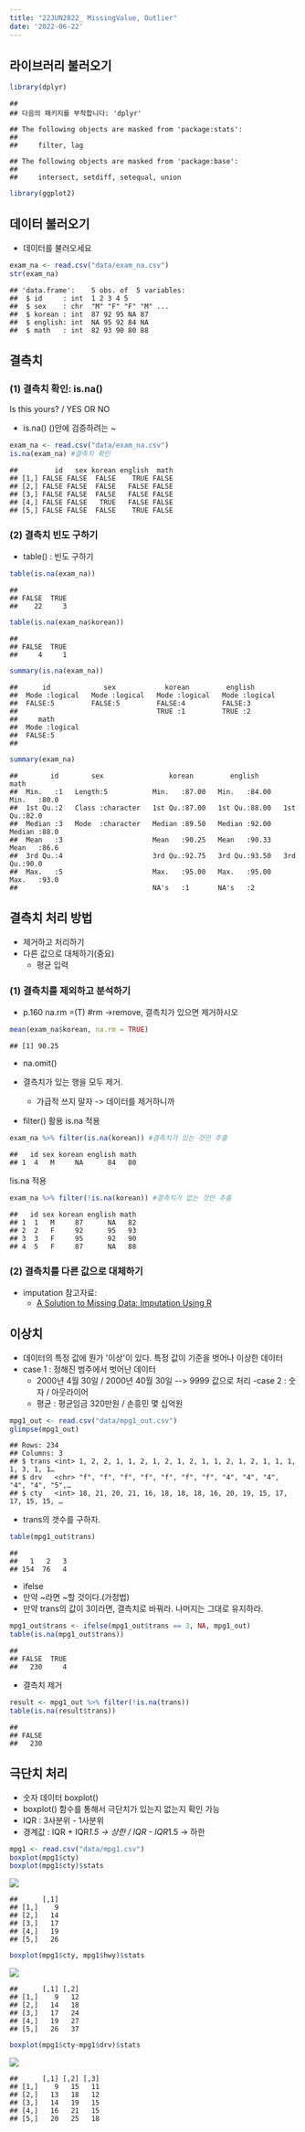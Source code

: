 ```yaml
---
title: "22JUN2022_ MissingValue, Outlier"
date: '2022-06-22'
---
```




## 라이브러리 불러오기

```r
library(dplyr)
```

```
## 
## 다음의 패키지를 부착합니다: 'dplyr'
```

```
## The following objects are masked from 'package:stats':
## 
##     filter, lag
```

```
## The following objects are masked from 'package:base':
## 
##     intersect, setdiff, setequal, union
```

```r
library(ggplot2)
```

## 데이터 불러오기
- 데이터를 불러오세요

```r
exam_na <- read.csv("data/exam_na.csv")
str(exam_na)
```

```
## 'data.frame':	5 obs. of  5 variables:
##  $ id     : int  1 2 3 4 5
##  $ sex    : chr  "M" "F" "F" "M" ...
##  $ korean : int  87 92 95 NA 87
##  $ english: int  NA 95 92 84 NA
##  $ math   : int  82 93 90 80 88
```

## 결측치
### (1) 결측치 확인: is.na()

Is this yours? / YES OR NO

- is.na() ()안에 검증하려는 ~

```r
exam_na <- read.csv("data/exam_na.csv")
is.na(exam_na) #결측치 확인
```

```
##         id   sex korean english  math
## [1,] FALSE FALSE  FALSE    TRUE FALSE
## [2,] FALSE FALSE  FALSE   FALSE FALSE
## [3,] FALSE FALSE  FALSE   FALSE FALSE
## [4,] FALSE FALSE   TRUE   FALSE FALSE
## [5,] FALSE FALSE  FALSE    TRUE FALSE
```


### (2) 결측치 빈도 구하기
 - table() : 빈도 구하기

```r
table(is.na(exam_na))
```

```
## 
## FALSE  TRUE 
##    22     3
```

```r
table(is.na(exam_na$korean))
```

```
## 
## FALSE  TRUE 
##     4     1
```

```r
summary(is.na(exam_na))
```

```
##      id             sex            korean         english       
##  Mode :logical   Mode :logical   Mode :logical   Mode :logical  
##  FALSE:5         FALSE:5         FALSE:4         FALSE:3        
##                                  TRUE :1         TRUE :2        
##     math        
##  Mode :logical  
##  FALSE:5        
## 
```

```r
summary(exam_na)
```

```
##        id        sex                korean         english           math     
##  Min.   :1   Length:5           Min.   :87.00   Min.   :84.00   Min.   :80.0  
##  1st Qu.:2   Class :character   1st Qu.:87.00   1st Qu.:88.00   1st Qu.:82.0  
##  Median :3   Mode  :character   Median :89.50   Median :92.00   Median :88.0  
##  Mean   :3                      Mean   :90.25   Mean   :90.33   Mean   :86.6  
##  3rd Qu.:4                      3rd Qu.:92.75   3rd Qu.:93.50   3rd Qu.:90.0  
##  Max.   :5                      Max.   :95.00   Max.   :95.00   Max.   :93.0  
##                                 NA's   :1       NA's   :2
```

## 결측치 처리 방법
- 제거하고 처리하기
- 다른 값으로 대체하기(중요)
  + 평균 입력

### (1) 결측치를 제외하고 분석하기
- p.160
na.rm =(T) #rm ->remove, 결측치가 있으면 제거하시오

```r
mean(exam_na$korean, na.rm = TRUE)
```

```
## [1] 90.25
```


- na.omit()
- 결측치가 있는 행을 모두 제거.
  + 가급적 쓰지 말자 -> 데이터를 제거하니까
  
- filter() 활용
is.na 적용

```r
exam_na %>% filter(is.na(korean)) #결측치가 있는 것만 추출
```

```
##   id sex korean english math
## 1  4   M     NA      84   80
```
!is.na 적용

```r
exam_na %>% filter(!is.na(korean)) #결측치가 없는 것만 추출
```

```
##   id sex korean english math
## 1  1   M     87      NA   82
## 2  2   F     92      95   93
## 3  3   F     95      92   90
## 4  5   F     87      NA   88
```
  
### (2) 결측치를 다른 값으로 대체하기
- imputation 참고자료:
  + [A Solution to Missing Data: Imputation Using R](https://www.kdnuggets.com/2017/09/missing-data-imputation-using-r.html)


## 이상치
- 데이터의 특정 값에 뭔가 '이상'이 있다.
특정 값이 기준을 벗어나 이상한 데이터
- case 1 : 정해진 범주에서 벗어난 데이터
  + 2000년 4월 30일 / 2000년 40월 30일 --> 9999 값으로 처리
-case 2 : 숫자 / 아웃라이어
  + 평균 : 평균임금 320만원 / 손흥민 몇 십억원
  

```r
mpg1_out <- read.csv("data/mpg1_out.csv")
glimpse(mpg1_out)
```

```
## Rows: 234
## Columns: 3
## $ trans <int> 1, 2, 2, 1, 1, 2, 1, 2, 1, 2, 1, 1, 2, 1, 2, 1, 1, 1, 1, 3, 1, 1…
## $ drv   <chr> "f", "f", "f", "f", "f", "f", "f", "4", "4", "4", "4", "4", "5",…
## $ cty   <int> 18, 21, 20, 21, 16, 18, 18, 18, 16, 20, 19, 15, 17, 17, 15, 15, …
```
  
- trans의 갯수를 구하자.

```r
table(mpg1_out$trans)
```

```
## 
##   1   2   3 
## 154  76   4
```

- ifelse
- 만약 ~라면 ~할 것이다.(가정법)
- 만약 trans의 값이 3이라면, 결측치로 바꿔라. 나머지는 그대로 유지하라.


```r
mpg1_out$trans <- ifelse(mpg1_out$trans == 3, NA, mpg1_out)
table(is.na(mpg1_out$trans))
```

```
## 
## FALSE  TRUE 
##   230     4
```
  
  
- 결측치 제거

```r
result <- mpg1_out %>% filter(!is.na(trans))
table(is.na(result$trans))
```

```
## 
## FALSE 
##   230
```


## 극단치 처리
- 숫자 데이터 boxplot()
- boxplot() 함수를 통해서 극단치가 있는지 없는지 확인 가능
- IQR : 3사분위 - 1사분위
- 경계값 : IQR + IQR*1.5 -> 상한 / IQR - IQR*1.5 -> 하한

```r
mpg1 <- read.csv("data/mpg1.csv")
boxplot(mpg1$cty)
boxplot(mpg1$cty)$stats
```

![](day0622_files/figure-html/unnamed-chunk-12-1.png)<!-- -->

```
##      [,1]
## [1,]    9
## [2,]   14
## [3,]   17
## [4,]   19
## [5,]   26
```

```r
boxplot(mpg1$cty, mpg1$hwy)$stats
```

![](day0622_files/figure-html/unnamed-chunk-12-2.png)<!-- -->

```
##      [,1] [,2]
## [1,]    9   12
## [2,]   14   18
## [3,]   17   24
## [4,]   19   27
## [5,]   26   37
```

```r
boxplot(mpg1$cty~mpg1$drv)$stats
```

![](day0622_files/figure-html/unnamed-chunk-12-3.png)<!-- -->

```
##      [,1] [,2] [,3]
## [1,]    9   15   11
## [2,]   13   18   12
## [3,]   14   19   15
## [4,]   16   21   15
## [5,]   20   25   18
```


